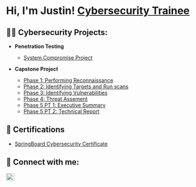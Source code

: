 <h1>Hi, I'm Justin! <a href="https://www.linkedin.com/in/justin-harding-431578294/">Cybersecurity Trainee</a>
<h2>👨‍💻 Cybersecurity Projects:</h2>

- <b>Penetration Testing</b>
  - [System Compromise Project](https://docs.google.com/document/d/16TjiP2W8gwk2bxnCsny3UFhaskBiFYRl3St7ugM_tGc/edit)
  
- <b>Capstone Project</b>
  - [Phase 1: Performing Reconnaissance](https://docs.google.com/document/d/1SqkVDToy5EKMyIbzX4496XBTJ99Al9o6yL9kTTdBuuw/edit)
  - [Phase 2: Identifying Targets and Run scans](https://docs.google.com/document/d/1n-5lDRO2T8CKbwXPIpHq-XSqUXr1yZcEIaxwVG9eu_Y/edit)
  - [Phase 3: Identifying Vulnerabilities](https://docs.google.com/document/d/1wU98fKSbsRwfQx1i7x4vrogprUPwGo51iyVMBDJrNL8/edit)
  - [Phase 4: Threat Assement](https://docs.google.com/document/d/1wNsoCC_kptj6PtSEGrBijZPcuuM7j9BQDprf-DZTkUg/edit)
  - [Phase 5 PT 1: Executive Summary](https://docs.google.com/document/d/1pPjWhlHL2XJr_bYPLO-I0dlPL5bdb5rCMrOX5M-viiM/edit)
  - [Phase 5 PT 2: Technical Report](https://docs.google.com/document/d/1fmcMEr89KlXDMz45aGWRU-bJ6Swf6CL05omFTLqVh1g/edit)




<h2>📄 Certifications</h2>
 
  - [SpringBoard Cybersecurity Certificate](https://www.credential.net/94b9e557-69ec-4693-8b8f-8371b85331a5#gs.dc7n7x)




<h2> 🤳 Connect with me:</h2>


[<img align="left" alt="JoshMadakor | LinkedIn" width="22px" src="https://cdn.jsdelivr.net/npm/simple-icons@v3/icons/linkedin.svg" />][linkedin]


[linkedin]: https://www.linkedin.com/in/justin-harding-431578294

<!--

Here are some ideas to get you started:

- 🔭 I’m currently working on ...
- 🌱 I’m currently learning ...
- 👯 I’m looking to collaborate on ...
- 🤔 I’m looking for help with ...
- 💬 Ask me about ...
- 📫 How to reach me: ...
- 😄 Pronouns: ...
- ⚡ Fun fact: ...
-->
